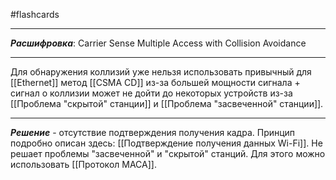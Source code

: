 #flashcards
***
***Расшифровка***: Carrier Sense Multiple Access with Collision Avoidance
***
Для обнаружения коллизий уже нельзя использовать привычный для [[Ethernet]] метод [[CSMA CD]] из-за большей мощности сигнала + сигнал о коллизии может не дойти до некоторых устройств из-за [[Проблема "скрытой" станции]] и [[Проблема "засвеченной" станции]].
***
***Решение*** - отсутствие подтверждения получения кадра.
Принцип подробно описан здесь: [[Подтверждение получения данных Wi-Fi]].
Не решает проблемы "засвеченной" и "скрытой" станций. Для этого можно использовать [[Протокол MACA]].
<!--SR:!2025-09-29,3,250-->